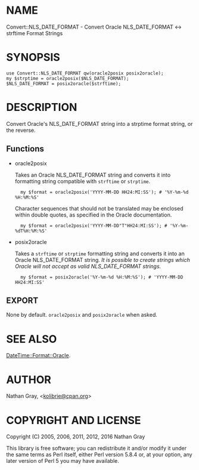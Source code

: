# NAME

Convert::NLS\_DATE\_FORMAT - Convert Oracle NLS\_DATE\_FORMAT <-> strftime Format Strings

# SYNOPSIS

    use Convert::NLS_DATE_FORMAT qw(oracle2posix posix2oracle);
    my $strptime = oracle2posix($NLS_DATE_FORMAT);
    $NLS_DATE_FORMAT = posix2oracle($strftime);

# DESCRIPTION

Convert Oracle's NLS\_DATE\_FORMAT string into a strptime format string, or
the reverse.

## Functions

- oracle2posix

    Takes an Oracle NLS\_DATE\_FORMAT string and converts it into formatting
    string compatible with `strftime` or `strptime`.

        my $format = oracle2posix('YYYY-MM-DD HH24:MI:SS'); # '%Y-%m-%d %H:%M:%S'

    Character sequences that should not be translated may be enclosed within
    double quotes, as specified in the Oracle documentation.

        my $format = oracle2posix('YYYY-MM-DD"T"HH24:MI:SS'); # '%Y-%m-%dT%H:%M:%S'

- posix2oracle

    Takes a `strftime` or `strptime` formatting string and converts it
    into an Oracle NLS\_DATE\_FORMAT string. _It is possible to create strings
    which Oracle will not accept as valid NLS\_DATE\_FORMAT strings._

        my $format = posix2oracle('%Y-%m-%d %H:%M:%S'); # 'YYYY-MM-DD HH24:MI:SS'

## EXPORT

None by default. `oracle2posix` and `posix2oracle` when asked.

# SEE ALSO

[DateTime::Format::Oracle](https://metacpan.org/pod/DateTime::Format::Oracle).

# AUTHOR

Nathan Gray, &lt;kolibrie@cpan.org>

# COPYRIGHT AND LICENSE

Copyright (C) 2005, 2006, 2011, 2012, 2016 Nathan Gray

This library is free software; you can redistribute it and/or modify
it under the same terms as Perl itself, either Perl version 5.8.4 or,
at your option, any later version of Perl 5 you may have available.
